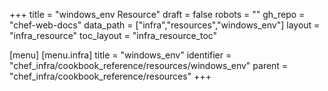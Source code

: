 +++
title = "windows_env Resource"
draft = false
robots = ""
gh_repo = "chef-web-docs"
data_path = ["infra","resources","windows_env"]
layout = "infra_resource"
toc_layout = "infra_resource_toc"

[menu]
  [menu.infra]
    title = "windows_env"
    identifier = "chef_infra/cookbook_reference/resources/windows_env"
    parent = "chef_infra/cookbook_reference/resources"
+++

<!-- The contents of this page are automatically generated from the windows_env.yaml file in the data directory. -->
<!-- To suggest a change, edit the https://github.com/chef/chef/blob/master/lib/chef/resource/windows_env.rb file
      and submit a pull request to the https://github.com/chef/chef repository. -->
